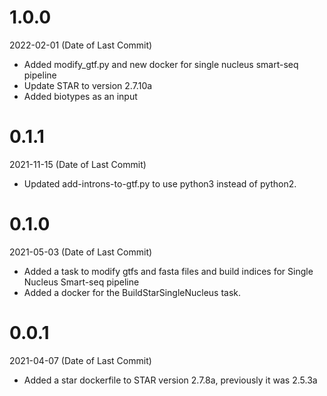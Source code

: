 # 1.0.0

2022-02-01 (Date of Last Commit)

* Added modify_gtf.py and new docker for single nucleus smart-seq pipeline
* Update STAR to version 2.7.10a 
* Added biotypes as an input 

# 0.1.1

2021-11-15 (Date of Last Commit)

* Updated add-introns-to-gtf.py to use python3 instead of python2.

# 0.1.0

2021-05-03 (Date of Last Commit)

* Added a task to modify gtfs and fasta files and build indices for Single Nucleus Smart-seq pipeline
* Added a docker for the BuildStarSingleNucleus task.

# 0.0.1

2021-04-07 (Date of Last Commit)

* Added a star dockerfile to STAR version 2.7.8a, previously it was 2.5.3a


